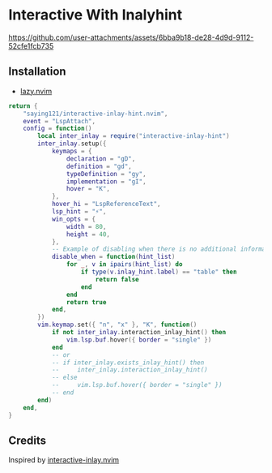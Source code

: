 # Interactive With Inalyhint

<https://github.com/user-attachments/assets/6bba9b18-de28-4d9d-9112-52cfe1fcb735>

## Installation

- [lazy.nvim](https://github.com/folke/lazy.nvim)

```lua
return {
    "saying121/interactive-inlay-hint.nvim",
    event = "LspAttach",
    config = function()
        local inter_inlay = require("interactive-inlay-hint")
        inter_inlay.setup({
            keymaps = {
                declaration = "gD",
                definition = "gd",
                typeDefinition = "gy",
                implementation = "gI",
                hover = "K",
            },
            hover_hi = "LspReferenceText",
            lsp_hint = "⚡",
            win_opts = {
                width = 80,
                height = 40,
            },
            -- Example of disabling when there is no additional information
            disable_when = function(hint_list)
                for _, v in ipairs(hint_list) do
                    if type(v.inlay_hint.label) == "table" then
                        return false
                    end
                end
                return true
            end,
        })
        vim.keymap.set({ "n", "x" }, "K", function()
            if not inter_inlay.interaction_inlay_hint() then
                vim.lsp.buf.hover({ border = "single" })
            end
            -- or
            -- if inter_inlay.exists_inlay_hint() then
            --     inter_inlay.interaction_inlay_hint()
            -- else
            --     vim.lsp.buf.hover({ border = "single" })
            -- end
        end)
    end,
}
```

## Credits

Inspired by [interactive-inlay.nvim](https://github.com/llllvvuu/interactive-inlay.nvim)
